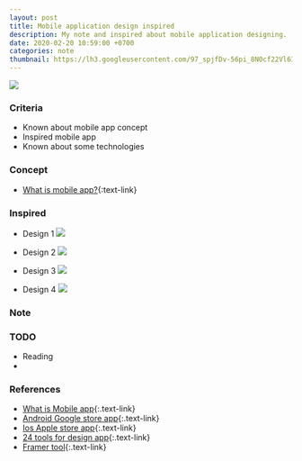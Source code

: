 ```yaml
---
layout: post
title: Mobile application design inspired
description: My note and inspired about mobile application designing.
date: 2020-02-20 10:59:00 +0700
categories: note
thumbnail: https://lh3.googleusercontent.com/97_spjfDv-56pi_8N0cf22Vl6Ir9UG3W75O4m0sBk42J59Glta3kPNDFI5-djabCqbkY5kfUlOb6lHfDF4ftHw1HSHRl-y_MDzieEdvKHmTVv23whWoidObGyOhBnvYuYvvziQ2uyiSBBzzm-Ggg8NT6y_C9a3_fJrzS2iJ3MqZt59KuD9Ay6IJ6mfxAJdk4p6cHZm0VUZp9GtICHtPaIW-lJE7DO_qvnMiQ_fyN61aXTKkugojUGmgVyac7C9V02e_sfKZG323vazTw4J2i4EzQ8Cj5ZEqNftFcHDSIVmGtRJzlEYTdkbd8V--Vjpft9BM_UORAvy8V_ajTlSTtb0bDDQEBsTIa2jhY3jYKjK1T0oUX56jo-0q3tekOtkF8SIgMnYOFZjl-0iSayZ4000z_ZP1-3FxjAURyi2T_KJQ1sHYnqSjdeesQVTASVc0vpkcsKaThPWt6vFJHyP3OFBir6r_TcjcJ3D4R9HcNAhMmrLMxV48Ot2bDiFjxoiY4TtbqeEcRR_Agxi2f0yki1Rg1TakHuOp6eztRdXgnmfdCJQBgZhfgQ-gkyXMSfX9AN3pDcRoqtpBlI0jyj6qljWRtF1wOAX8DtJnh1-4PAg8_y5usPUjZYhRzGNdkKa9lpAht2c_4s5kgyvkxdLnBCguyhQ6dqX3-0B3V47MddKq_GjRqWpCpoF9FuuXmTnay16VQ9p3OFPst1-_gnRqiy2EqeRIZLYFmL_SQOUcxQM834epc=w1936-h1332-no
---
```

![](https://lh3.googleusercontent.com/97_spjfDv-56pi_8N0cf22Vl6Ir9UG3W75O4m0sBk42J59Glta3kPNDFI5-djabCqbkY5kfUlOb6lHfDF4ftHw1HSHRl-y_MDzieEdvKHmTVv23whWoidObGyOhBnvYuYvvziQ2uyiSBBzzm-Ggg8NT6y_C9a3_fJrzS2iJ3MqZt59KuD9Ay6IJ6mfxAJdk4p6cHZm0VUZp9GtICHtPaIW-lJE7DO_qvnMiQ_fyN61aXTKkugojUGmgVyac7C9V02e_sfKZG323vazTw4J2i4EzQ8Cj5ZEqNftFcHDSIVmGtRJzlEYTdkbd8V--Vjpft9BM_UORAvy8V_ajTlSTtb0bDDQEBsTIa2jhY3jYKjK1T0oUX56jo-0q3tekOtkF8SIgMnYOFZjl-0iSayZ4000z_ZP1-3FxjAURyi2T_KJQ1sHYnqSjdeesQVTASVc0vpkcsKaThPWt6vFJHyP3OFBir6r_TcjcJ3D4R9HcNAhMmrLMxV48Ot2bDiFjxoiY4TtbqeEcRR_Agxi2f0yki1Rg1TakHuOp6eztRdXgnmfdCJQBgZhfgQ-gkyXMSfX9AN3pDcRoqtpBlI0jyj6qljWRtF1wOAX8DtJnh1-4PAg8_y5usPUjZYhRzGNdkKa9lpAht2c_4s5kgyvkxdLnBCguyhQ6dqX3-0B3V47MddKq_GjRqWpCpoF9FuuXmTnay16VQ9p3OFPst1-_gnRqiy2EqeRIZLYFmL_SQOUcxQM834epc=w1936-h1332-no)

### Criteria
- Known about mobile app concept
- Inspired mobile app
- Known about some technologies

### Concept
- [What is mobile app?](https://vi.wikipedia.org/wiki/%E1%BB%A8ng_d%E1%BB%A5ng_tr%C3%AAn_thi%E1%BA%BFt_b%E1%BB%8B_di_%C4%91%E1%BB%99ng){:text-link}


### Inspired
- Design 1
![](https://lh3.googleusercontent.com/0wYfGAHzLwfke11TmA_VyglqKYEwzDfKkBHJg5tAvST0CsZNWhY-jwrpoFLj0X6ODxPjtA6wBEi2lEUmwOPBZIRa-izVJWIJSaef9Mc7oIXE17i7OpDG3omIWUQ6pUHj6HLXr-tc0dzjTbzjFjQdgiDJ7O6BmE7iezgR-q1yzj26OWhYszChq61PGtBkm1G0T2UQeb-RpFnOHgDJWT9H_6df1Q1PQMuhVj-Lf7LOBSgyy4dJjoh_UpzQNvxWMrB2AMAt4te609gLvJl-Eh4v7DRmj53_LnE4hBRTDl_eXShu_sAQ1_iPtxP1ZdLcsMVWVptltteQkVNxqqgtlt0GInieaznHu-8Qtn9f5XG_e1brTgWqALr0sEYi6s6Uxkh2wp_mmIJAEBlIqdYMRJXFMM0DbLc1aOKLZktQNnYkU5TjllJKhtVXF_T0eWikXbuvJgS45qcxIuERXGpLd1b2BS0vdxTWuZtHIhX9fTDICuojPXRL-q34UmlF1DF_yJxgtKwYgY8v3MrC8h6a1jn_hkh8cDyhThcN-2wvIuB9UpA3JWn9bm_6ZzxONqTj-HxtliTwzrrTHAwOoCgQ1-irYHvPvpbUTd-l9GsJAX6P5bnlEahEL88ZqIF9atpT0xG6JVEq-qyW0PHP72GBRPqITaWhsR10NZ2Eqs8hho-6QO2zGycI5nduHYlESHFt2iwHdzLP9PcNd0CUDj8AxfyyjykWLKG2iuuFEqXYDrLIGBIVHB2v=w600-h400-no)

- Design 2
![](https://lh3.googleusercontent.com/6umcxf918-9A8MDlpZiQ7m6zohh0A-kNUguVmi5BZQRBaCrFU5FJnupeLhCJl2xaGySUhO_wQbIBU0_0UotL_Bg-8BXzstU0dNIoA2kIHdlvSlvMxxDELcBdIgMU63btoTbyG24IowwoKf3iZHFOsoFBgWZQ2JS2kcooFWVnZnZ0-4tszFG6kqawUWmRfEFz315oAwaNfSMLoEwdDjnkDDD8UxfS_q3Bm2JlF0hcb2dd6LXlIEeuSy1KtJ3GbMbsqaTw6V9A9fgef93dRe8uW7G-7GlLW21a-5j4hbJUSkZsV6eu0kDoBiadmz4_YfmIj-aUB5t5ZDO1sRUHTa4DpvkLmqq3kAeP-rWeYP5b4QGlDh3fOdt5IDlgBkaDMOQwNGsi6rYEIeP7hDhgwNxWIzEK5jvcP8w7521zeUpxz_q4P6YI6pai_GXncrkrW3ax16oewDCrh3wJ-7FVHPWuzFqILdR1PQkJu_opMBc7q8tC7R8TxIjgyPDsl6tyoecriedumvdSyYw5NUAbDeNk3i31enZl8zRK6_C7TRGZVvNSJvVm2YipuYUrx3XyVTQF5cVLu0ypeUHaGje-iEeSWDIVgUOAR3Y11PZn5aKc4Xvsg1Odl_EZpjsiTGdm9rpZBb5fR3KXOrMO3EvbCvsPCMkrOfVAjHBFlmiEdPiSmLdAKSituM0pmU26W8XJ4myOBEllgFe6V5kFnKv73Jwj1WQQuLKgLPHK7bKCUV2yMAz8xzHU=w880-h397-no)

- Design 3
![](https://lh3.googleusercontent.com/ZfQtd1S5R5_WZq5UtwBgGcenXaNMVVD57CLmnT2Gos2ivZDSsQtX7q0spGT0XnrMLJSqWsTaZ2UPQSOwcPOUxXYs1fknGLvDPDiLplAFBot-LTyv7ZlrHgRcP7S_2P-pDm2q4gTanh3geUetrg5m6yy-PTbe3RW-zN5ogOHAEORYzmiTS8EInE_YgwqVHmgq7LcSdzP5umG7l7AxwZyRFpxHXEnBDTTFL4KvslEHZFlJG_vHRd3kc-E0O8KQw3jREeQHH1imINIVg7iKGfQV3zkUkUothxyeBj0JfO15IFL439aTY7izNUEhVMyYw5Vy3jfJJtb8nFbE1yv0sCyLbuGajI_d0h5NFIKwOahn_L7pcojKKur0zO0uOEIrXLlC8dDiNwjAoIRf6VF7rl6MY9PzDxwC9-SGOxOUSS986Vqaky5Uf6qNApzGVwqLfvYnmwV_f0Lu5DAV2xF5Gkj1NgVpB0-XuwvgQz2lRSp-gFtfNbIZjUHd5vwX_iig3E7PeCULEjljgg9Xo4BmMg77yqsggxEow6nQIw6Od_XkPFcdrCP2AqVt03XuNxx9JakcqierRvRkM9P3UkWKc7KMBFmczd-tgvzStPL1MSBZ3XIU61J79QQ9vqa6L85hq022hAItkeV-8Qpxah8V-p_6aRbsAMIXdd7IuHwEK0x6F5BVglKuA5Be-Q_FKONG9tvkCpzZJsGqCRjyGUtWSRPP5wXRpJApuKR8valH-lWZGOzMwg-q=w800-h600-no)

- Design 4
![](https://lh3.googleusercontent.com/apKjIHHAi17ww5szWol68zskvjFctpIlyMREF7P1Cv0FPTqB9fs-WDcUyBNkZfXYQTLsCqAJSkdFl0SeuAAhU2RwoUPUgFMWRMyRtQHLlY9ObIjD-zX4L2QIfMZTwcvKjPXnXgZmnSGZGHBrfRojWeWp5uYX_XqSizWe5WbOC8_0D_LZYnzf4rRwrHTtpaGcaGXgkC2VXqhbIm81jD7pEEUWqUZaovbywIwpqMc8vlBUlUCesnEd4GrQ1tl7Zc71Zg6gXhFaLQTJVSIx5kjxbro4oHJXH9dV7nxgvCiY1E-_xYNK8GTtdhPggT-HHS3pWjClVGw1DyOIb0y6YEhOiuz8AlZKRXKXW3rJuXJyBMPWNP6Qf2BM9PTrBvGu8Z0krkL9N8_SA0pwd-hXzed8c30ASN7CuwP1IwWltQZpIen_sbiM_gEWWqM0HgAVSWjqLACE5_Q7fnrNqpwV3yHmpB7uRW9dtWJBrXJVgPcqBa-IwWKaoNhsmKjZ_dYgReLF05dSlDQZn8RtRtfmnWss4XUp4Bgpuw9c4_VHPPepbJ11AkooVfe42L_PB2bQRDH9RxG6jtNCvpExCPObFc1VS3LRYOUJwzjFsDwHY_HoXWIjpnYqWe1UfUEFOtpw2Bbt9Pf3HNuTR09EAQMsdc2KDiDyriQnn5xVlD0IGrUEI8KB5zoyguX9OprZFhDXYuJlq50c51C4pyl7p87hBccD5XDOK9BNjPKYGqK7_qywm3CYHwRv=w1600-h1200-no)


### Note

### TODO
- Reading
- 

### References
- [What is Mobile app](https://vi.wikipedia.org/wiki/%E1%BB%A8ng_d%E1%BB%A5ng_tr%C3%AAn_thi%E1%BA%BFt_b%E1%BB%8B_di_%C4%91%E1%BB%99ng){:.text-link}
- [Android Google store app](https://play.google.com/store/apps){:.text-link}
- [Ios Apple store app](https://www.apple.com/ios/app-store/){:.text-link}
- [24 tools for design app](https://buildfire.com/tools-for-mobile-app-designers/){:.text-link}
- [Framer tool](https://www.framer.com/?utm_source=google&utm_medium=adwords&utm_campaign=TW-WW-Des-GS-UA-Traffic-20190611-Generic.Bmm_WW-Des-GS-KEY-x-1399-Generic.Bmm-Design.Tool&gclid=Cj0KCQiAnL7yBRD3ARIsAJp_oLYVOBgGq8gchxcpRaz9cKqYqLemYg5pThu4I4FD7bLqy5Um-X5TJkAaAl-vEALw_wcB){:.text-link}